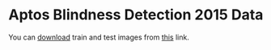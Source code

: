 # Aptos Blindness Detection 2015 Data
You can [download](https://www.kaggle.com/prasertsak/dr2015-resized) train and test images from [this](https://www.kaggle.com/prasertsak/dr2015-resized) link.
